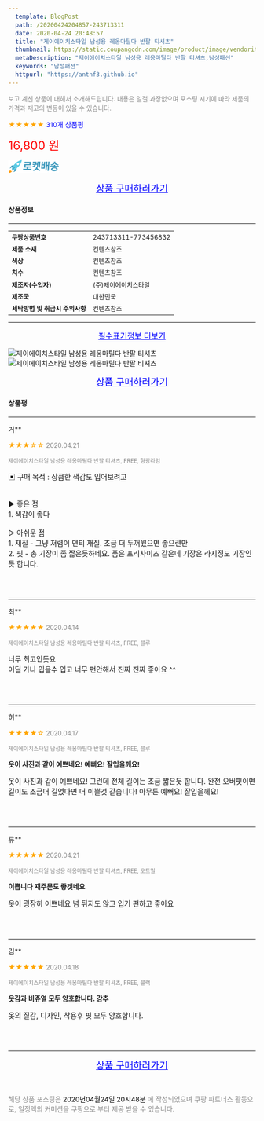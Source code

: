 ```yaml
---
  template: BlogPost
  path: /20200424204857-243713311
  date: 2020-04-24 20:48:57
  title: "제이에이치스타일 남성용 레옹마틸다 반팔 티셔츠"
  thumbnail: https://static.coupangcdn.com/image/product/image/vendoritem/2019/07/01/4953768825/a168351b-676f-4303-8c77-a355db47c066.jpg
  metaDescription: "제이에이치스타일 남성용 레옹마틸다 반팔 티셔츠,남성패션"
  keywords: "남성패션"
  httpurl: "https://antnf3.github.io"
---
```

  
<span style="color: #888;font-size:0.8rem">보고 계신 상품에 대해서 소개해드립니다.
내용은 일절 과장없으며 포스팅 시기에 따라 제품의 가격과 재고의 변동이 있을 수 있습니다.</span>
  
<span style="color: orange;">★★★★★</span> <span style="color: blue;font-size: 0.85rem;">310개 상품평</span>

<span style="font-size: 0.9rem"></span> 

<span style="color: red;font-size: 1.5rem;">16,800 원</span>

![로켓배송](/assets/rocket_logo.png)

<p align="center"><a href="http://me2.do/5B5PsNhj" style="font-size: 1.2rem; color: blue;">상품 구매하러가기</a></p>

#### 상품정보

---

|                  |                       |
| ---------------- | --------------------- |
| **<span style="font-size:0.8rem;">쿠팡상품번호</span>** | <span style="font-size:0.8rem;">243713311-773456832</span> |
| **<span style="font-size:0.8rem;">제품 소재</span>**    | <span style="font-size:0.8rem;">컨텐츠참조</span>        |
| **<span style="font-size:0.8rem;">색상</span>**    | <span style="font-size:0.8rem;">컨텐츠참조</span>        |
| **<span style="font-size:0.8rem;">치수</span>**    | <span style="font-size:0.8rem;">컨텐츠참조</span>        |
| **<span style="font-size:0.8rem;">제조자(수입자)</span>**    | <span style="font-size:0.8rem;">(주)제이에이치스타일</span>        |
| **<span style="font-size:0.8rem;">제조국</span>**    | <span style="font-size:0.8rem;">대한민국</span>        |
| **<span style="font-size:0.8rem;">세탁방법 및 취급시 주의사항</span>**    | <span style="font-size:0.8rem;">컨텐츠참조</span>        |




---

<p align="center"><a href="http://me2.do/5B5PsNhj" style="font-size: 1rem; color: blue;">필수표기정보 더보기</a></p>

![제이에이치스타일 남성용 레옹마틸다 반팔 티셔츠](http://thumbnail8.coupangcdn.com/thumbnails/remote/q89/image/product/content/vendorItem/2019/09/19/773456832/83f3a542-b5e6-4f1d-8489-bb919ed9b18e.jpg)
![제이에이치스타일 남성용 레옹마틸다 반팔 티셔츠](http://thumbnail9.coupangcdn.com/thumbnails/remote/q89/image/retail/images/2019/06/21/11/0/ec6e8377-90ce-4437-adad-29723b6b3629.jpg)

<p align="center"><a href="http://me2.do/5B5PsNhj" style="font-size: 1.2rem; color: blue;">상품 구매하러가기</a></p>

#### 상품평
  
---
  
거**
    
<span style="color: orange;">★★★☆☆</span> <span style="font-size:0.8rem;color: #888;">2020.04.21</span>
    
<span style="color: #888;font-size:0.7rem">제이에이치스타일 남성용 레옹마틸다 반팔 티셔츠, FREE, 형광라임</span>
    

    
<span style="font-size: 0.9rem;">▣ 구매 목적 : 상큼한 색감도 입어보려고<br/><br/><br/>▶ 좋은 점<br/>   1. 색감이 좋다<br/><br/>▷ 아쉬운 점<br/>   1. 재질 - 그냥 저렴이 면티 재질. 조금 더 두꺼웠으면 좋으련만<br/>  2. 핏 - 총 기장이 좀 짧은듯하네요. 품은 프리사이즈 같은데 기장은 라지정도 기장인듯 합니다.</span>
    
<br>
<br>

---
  
최**
    
<span style="color: orange;">★★★★★</span> <span style="font-size:0.8rem;color: #888;">2020.04.14</span>
    
<span style="color: #888;font-size:0.7rem">제이에이치스타일 남성용 레옹마틸다 반팔 티셔츠, FREE, 블루</span>
    

    
<span style="font-size: 0.9rem;">너무 최고인듯요 <br/>어딜 가나 입을수 입고 너무 편안해서 진짜 진짜 좋아요 ^^</span>
    
<br>
<br>

---
  
허**
    
<span style="color: orange;">★★★★☆</span> <span style="font-size:0.8rem;color: #888;">2020.04.17</span>
    
<span style="color: #888;font-size:0.7rem">제이에이치스타일 남성용 레옹마틸다 반팔 티셔츠, FREE, 블루</span>
    
<span style="font-size:0.85rem">**옷이 사진과 같이 예쁘네요! 예뻐요! 잘입을께요!**</span>
    
<span style="font-size: 0.9rem;">옷이 사진과 같이 예쁘네요! 그런데 전체 길이는 조금 짧은듯 합니다. 완전 오버핏이면 길이도 조금더 길었다면 더 이쁠것 같습니다! 아무튼 예뻐요! 잘입을께요!</span>
    
<br>
<br>

---
  
류**
    
<span style="color: orange;">★★★★★</span> <span style="font-size:0.8rem;color: #888;">2020.04.21</span>
    
<span style="color: #888;font-size:0.7rem">제이에이치스타일 남성용 레옹마틸다 반팔 티셔츠, FREE, 오트밀</span>
    
<span style="font-size:0.85rem">**이쁩니다 재주문도 좋겟네요**</span>
    
<span style="font-size: 0.9rem;">옷이 굉장히 이쁘네요 넘 튀지도 않고 입기 편하고 좋아요</span>
    
<br>
<br>

---
  
김**
    
<span style="color: orange;">★★★★★</span> <span style="font-size:0.8rem;color: #888;">2020.04.18</span>
    
<span style="color: #888;font-size:0.7rem">제이에이치스타일 남성용 레옹마틸다 반팔 티셔츠, FREE, 블랙</span>
    
<span style="font-size:0.85rem">**옷감과 비쥬얼 모두 양호합니다. 강추**</span>
    
<span style="font-size: 0.9rem;">옷의 질감, 디자인, 착용후 핏 모두 양호합니다.</span>
    
<br>
<br>


  
---
  
<p align="center"><a href="http://me2.do/5B5PsNhj" style="font-size: 1.2rem; color: blue;">상품 구매하러가기</a></p>
  
<br>
  
<span style="font-size: 0.85rem; color: #888;">해당 상품 포스팅은 <span style="color: #000;"> 2020년04월24일 20시48분 </span> 에 작성되었으며 쿠팡 파트너스 활동으로, 일정액의 커미션을 쿠팡으로 부터 제공 받을 수 있습니다.</span>